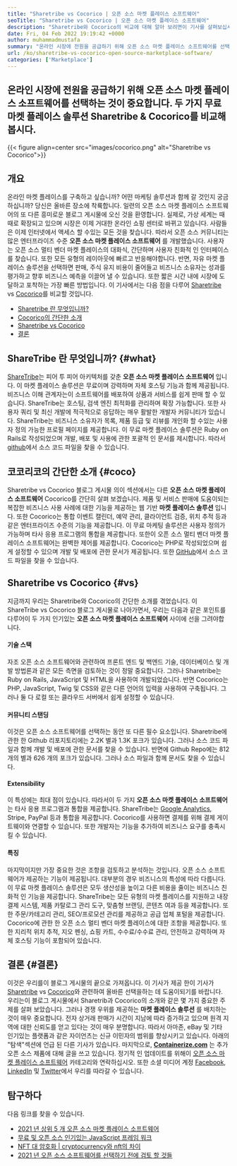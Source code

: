 ```yaml
---
title: "Sharetribe vs Cocorico | 오픈 소스 마켓 플레이스 소프트웨어" 
seoTitle: "Sharetribe vs Cocorico | 오픈 소스 마켓 플레이스 소프트웨어" 
description: "Sharetribe와 Cocorico의 비교에 대해 알아 보려면이 기사를 살펴보십시오. 영업 및 시장 육성을 위해 오픈 소스 마켓 플레이스 솔루션을 설치하십시오." 
date: Fri, 04 Feb 2022 19:19:42 +0000
author: muhammadmustafa
summary: "온라인 시장에 전원을 공급하기 위해 오픈 소스 마켓 플레이스 소프트웨어를 선택하는 것이 중요합니다. 두 개의 무료 마켓 플레이스 솔루션 Sharetribe & amp를 비교해 봅시다. 코코리코." 
url: /ko/sharetribe-vs-cocorico-open-source-marketplace-software/
categories: ['Marketplace']
---
```


## 온라인 시장에 전원을 공급하기 위해 오픈 소스 마켓 플레이스 소프트웨어를 선택하는 것이 중요합니다. 두 가지 무료 마켓 플레이스 솔루션 Sharetribe & Cocorico를 비교해 봅시다.

{{< figure align=center src="images/cocorico.png" alt="Sharetribe vs Cocorico">}}


## 개요
온라인 마켓 플레이스를 구축하고 싶습니까? 어떤 마케팅 솔루션과 함께 갈 것인지 궁금하십니까? 당신은 올바른 장소에 착륙합니다. 일련의 오픈 소스 마켓 플레이스 소프트웨어의 또 다른 흥미로운 블로그 게시물에 오신 것을 환영합니다. 실제로, 가상 세계는 때때로 확장되고 있으며 시장은 이제 거대한 온라인 쇼핑 센터로 바뀌고 있습니다. 사람들은 이제 인터넷에서 액세스 할 수있는 모든 것을 찾습니다. 따라서 오픈 소스 커뮤니티는 많은 엔터프라이즈 수준  **오픈 소스 마켓 플레이스 소프트웨어**  를 개발했습니다.
사용자는 오픈 소스 멀티 벤더 마켓 플레이스의 대화식, 간단하며 사용자 친화적 인 인터페이스를 찾습니다. 또한 모든 유형의 레이아웃에 빠르고 반응해야합니다. 반면, 자유 마켓 플레이스 솔루션을 선택하면 판매, 주식 유지 비용이 줄어들고 비즈니스 소유자는 성과를 평가하고 향후 비즈니스 예측을 이끌어 낼 수 있습니다. 또한 짧은 시간 내에 시장에 도달하고 포착하는 가장 빠른 방법입니다. 이 기사에서는 다음 점을 다루어 [Sharetribe][1] vs [Cocorico][2]를 비교할 것입니다.
  * [Sharetribe 란 무엇입니까?][3]
  * [Cocorico의 간단한 소개][4]
  * [Sharetribe vs Cocorico][5]
  * [결론][6]

## ShareTribe 란 무엇입니까? {#what}

[ShareTribe][1]는 피어 투 피어 아키텍처를 갖춘  **오픈 소스 마켓 플레이스 소프트웨어**  입니다. 이 마켓 플레이스 솔루션은 무료이며 강력하며 자체 호스팅 기능과 함께 제공됩니다. 비즈니스 이해 관계자는이 소프트웨어를 배포하여 상품과 서비스를 쉽게 판매 할 수 있습니다. ShareTribe는 호스팅, 검색 엔진 최적화를 관리하며 확장 가능합니다. 또한 사용자 쿼리 및 최신 개발에 적극적으로 응답하는 매우 활발한 개발자 커뮤니티가 있습니다. ShareTribe는 비즈니스 소유자가 목록, 제품 등급 및 리뷰를 개인화 할 수있는 사용자 정의 가능한 프로필 페이지를 제공합니다. 이 무료 마켓 플레이스 솔루션은 Ruby on Rails로 작성되었으며 개발, 배포 및 사용에 관한 포괄적 인 문서를 제시합니다. 따라서 [github][7]에서 소스 코드 파일을 찾을 수 있습니다.

## 코코리코의 간단한 소개 {#coco}

Sharetribe vs Cocorico 블로그 게시물 의이 섹션에서는 다른  **오픈 소스 마켓 플레이스 소프트웨어** Cocorico를 간단히 살펴 보겠습니다. 제품 및 서비스 판매에 도움이되는 복잡한 비즈니스 사용 사례에 대한 기능을 제공하는 웹 기반 **마켓 플레이스 솔루션**  입니다. 또한 Cocorico는 통합 이벤트 캘린더, 예약 관리, 클라이언트 검증, 위치 추적 등과 같은 엔터프라이즈 수준의 기능을 제공합니다. 이 무료 마케팅 솔루션은 사용자 정의가 가능하며 타사 응용 프로그램의 통합을 제공합니다. 또한이 오픈 소스 멀티 벤더 마켓 플레이스 소프트웨어는 완벽한 제어를 제공합니다. Cocorico는 PHP로 작성되었으며 쉽게 설정할 수 있으며 개발 및 배포에 관한 문서가 제공됩니다. 또한 [GitHub][8]에서 소스 코드 파일을 찾을 수 있습니다.

## Sharetribe vs Cocorico {#vs}

지금까지 우리는 Sharetribe와 Cocorico의 간단한 소개를 겪었습니다. 이 ShareTribe vs Cocorico 블로그 게시물로 나아가면서, 우리는 다음과 같은 포인트를 다루어이 두 가지 인기있는  **오픈 소스 마켓 플레이스 소프트웨어**  사이에 선을 그려야합니다.

#### 기술 스택
자조 오픈 소스 소프트웨어와 관련하여 프론트 엔드 및 백엔드 기술, 데이터베이스 및 개발 방법론과 같은 모든 측면을 검토하는 것이 정말 중요합니다. 그러나 Sharetribe는 Ruby on Rails, JavaScript 및 HTML을 사용하여 개발되었습니다. 반면 Cocorico는 PHP, JavaScript, Twig 및 CSS와 같은 다른 언어의 입력을 사용하여 구축됩니다. 그러나 둘 다 로컬 또는 클라우드 서버에서 쉽게 설정할 수 있습니다.

####  **커뮤니티 스탠딩**  
이것은 오픈 소스 소프트웨어를 선택하는 동안 또 다른 필수 요소입니다. Sharetribe에 관한 한 Github 리포지토리에는 2.2K 별과 1.3K 포크가 있습니다. 그러나 소스 코드 파일과 함께 개발 및 배포에 관한 문서를 찾을 수 있습니다. 반면에 Github Repo에는 812 개의 별과 626 개의 포크가 있습니다. 그러나 소스 파일과 함께 문서도 찾을 수 있습니다.

####  **Extensibility**  
이 특성에는 최대 점이 있습니다. 따라서이 두 가지  **오픈 소스 마켓 플레이스 소프트웨어**  는 타사 응용 프로그램과 통합을 제공합니다. ShareTribe는 [Google Analytics][9], Stripe, PayPal 등과 통합을 제공합니다. Cocorico를 사용하면 결제를 위해 결제 게이트웨이와 연결할 수 있습니다. 또한 개발자는 기능을 추가하여 비즈니스 요구를 충족시킬 수 있습니다.

#### 특징
마지막이지만 가장 중요한 것은 조항을 검토하고 분석하는 것입니다. 오픈 소스 소프트웨어가 제공하는 기능이 제공됩니다. 대부분의 경우 비즈니스의 특성에 따라 다릅니다. 이 무료 마켓 플레이스 솔루션은 모두 생산성을 높이고 다른 비용을 줄이는 비즈니스 친화적 인 기능을 제공합니다. ShareTribe는 모든 유형의 마켓 플레이스를 지원하고 내장 결제 시스템, 제품 카탈로그 관리 도구, 맞춤형 브랜딩, 콘텐츠 여과 등을 제공합니다. 또한 주문/카테고리 관리, SEO/프로모션 관리를 제공하고 공급 업체 포털을 제공합니다.
Cocorico에 관한 한 오픈 소스 멀티 벤더 마켓 플레이스에 대한 조항을 제공합니다. 또한 지리적 위치 추적, 지오 펜싱, 쇼핑 카트, 수수료/수수료 관리, 안전하고 강력하며 자체 호스팅 기능이 포함되어 있습니다.

## 결론 {#결론}

이것은 우리를이 블로그 게시물의 끝으로 가져옵니다. 이 기사가 제공 한이 기사가 [Sharetribe][1] vs [Cocorico][2]와 관련하여 올바른 선택을하는 데 도움이되기를 바랍니다. 우리는이 블로그 게시물에서 Sharetrib과 Cocorico의 소개와 같은 몇 가지 중요한 주제를 살펴 보았습니다. 그러나 경쟁 우위를 제공하는  **마켓 플레이스 솔루션**  를 배치하는 것이 매우 중요합니다. 전자 상거래 판매가 시간이 지남에 따라 증가하고 있으며 원격 지역에 대한 신뢰도를 얻고 있다는 것이 매우 분명합니다. 따라서 아마존, eBay 및 기타 인기있는 플랫폼과 같은 자이언츠는 신규 이민자의 범위를 향상시키고 있습니다. 아래의 "탐색"섹션에 언급 된 다른 기사가 있습니다.
마지막으로,  **[Containerize.com][10]**  는 추가 오픈 소스 제품에 대해 글을 쓰고 있습니다. 정기적 인 업데이트를 위해이 [오픈 소스 마켓 플레이스 소프트웨어][11] 카테고리와 연락하십시오. 또한 소셜 미디어 계정 [Facebook][12], [LinkedIn][13] 및 [Twitter][14]에서 우리를 따라갈 수 있습니다.

## 탐구하다
다음 링크를 찾을 수 있습니다.
  * [2021 년 상위 5 개 오픈 소스 마켓 플레이스 소프트웨어][15]
  * [무료 및 오픈 소스 인기있는 JavaScript 프레임 워크][16]
  * [NFT 대 암호화 | cryptocurrency와 nft의 차이][17]
  * [2021 년 오픈 소스 소프트웨어를 선택하기 전에 검토 할 것들][18]



[1]: https://products.containerize.com/marketplace/sharetribe/
[2]: https://products.containerize.com/marketplace/cocorico/
[3]: #what
[4]: #coco
[5]: #vs
[6]: #Conclusion
[7]: https://github.com/sharetribe/sharetribe
[8]: https://github.com/Cocolabs-SAS/cocorico
[9]: https://analytics.google.com
[10]: https://www.containerize.com/
[11]: https://products.containerize.com/marketplace/
[12]: https://web.facebook.com/containerize
[13]: https://www.linkedin.com/company/containerize/
[14]: https://twitter.com/containerize_co
[15]: https://blog.containerize.com/marketplace/top-5-open-source-marketplace-software-in-2021/
[16]: https://blog.containerize.com/software-development/free-open-source-popular-javascript-frameworks/
[17]: https://blog.containerize.com/blockchain-platforms/nft-vs-crypto-difference-between-cryptocurrency-nft/
[18]: https://blog.containerize.com/cmdb-software/things-to-review-before-opting-open-source-software-in-2021/
